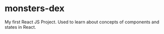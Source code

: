 # monsters-dex
My first React JS Project. Used to learn about concepts of components and states in React.
